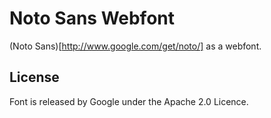 # Noto Sans Webfont

(Noto Sans)[http://www.google.com/get/noto/] as a webfont.

## License

Font is released by Google under the Apache 2.0 Licence.

